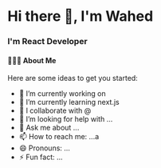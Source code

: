 <h1>Hi there 👋, I'm Wahed</h1> 

<div>
  <h3>I'm React Developer</h3> 
              <h4>👨🏻‍💻 About Me</h4>
</div>


Here are some ideas to get you started:

- 🔭 I’m currently working on 
- 🌱 I’m currently learning next.js
- 👯 I collaborate with @
- 🤔 I’m looking for help with ...
- 💬 Ask me about ...
- 📫 How to reach me: ...a
- 😄 Pronouns: ...
- ⚡ Fun fact: ...
